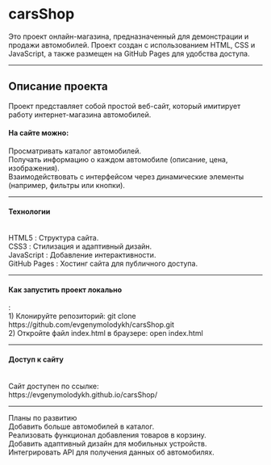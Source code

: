 # carsShop

Это проект онлайн-магазина, предназначенный для демонстрации и продажи автомобилей. Проект создан с использованием HTML, CSS и JavaScript, а также размещен на GitHub Pages для удобства доступа.
<hr>
<h2>Описание проекта</h2>
Проект представляет собой простой веб-сайт, который имитирует работу интернет-магазина автомобилей. 

<h4>На сайте можно:</h4>
Просматривать каталог автомобилей.<br>
Получать информацию о каждом автомобиле (описание, цена, изображения).<br>
Взаимодействовать с интерфейсом через динамические элементы (например, фильтры или кнопки).
<hr>
<h4>Технологии</h4><br>
HTML5 : Структура сайта.<br>
CSS3 : Стилизация и адаптивный дизайн.<br>
JavaScript : Добавление интерактивности.<br>
GitHub Pages : Хостинг сайта для публичного доступа.<br>

<hr>
<h4>Как запустить проект локально</h4>:<br>
1) Клонируйте репозиторий: git clone https://github.com/evgenymolodykh/carsShop.git<br>
2) Откройте файл index.html в браузере: open index.html
<hr>
<h4>Доступ к сайту</h4><br>
Сайт доступен по ссылке:<br>
https://evgenymolodykh.github.io/carsShop/
<hr>
Планы по развитию<br>
Добавить больше автомобилей в каталог.<br>
Реализовать функционал добавления товаров в корзину.<br>
Добавить адаптивный дизайн для мобильных устройств.<br>
Интегрировать API для получения данных об автомобилях.<br>
